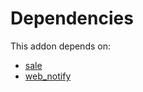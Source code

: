 # Dependencies

This addon depends on:

- [sale](https://github.com/bringout/oca-ocb-sale/tree/c17ba68cff0610f4dfb2f6dd7d61af76671084cf/odoo-bringout-oca-ocb-sale)
- [web_notify](https://github.com/bringout/oca-technical)
